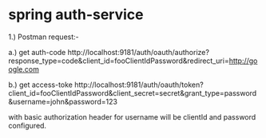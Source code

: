 # spring auth-service

1.) Postman request:- 

   a.) get auth-code
   http://localhost:9181/auth/oauth/authorize?response_type=code&client_id=fooClientIdPassword&redirect_uri=http://google.com
   
   b.) get access-toke
   http://localhost:9181/auth/oauth/token?client_id=fooClientIdPassword&client_secret=secret&grant_type=password&username=john&password=123
   
   

with basic authorization header for username will be clientId and password configured.

